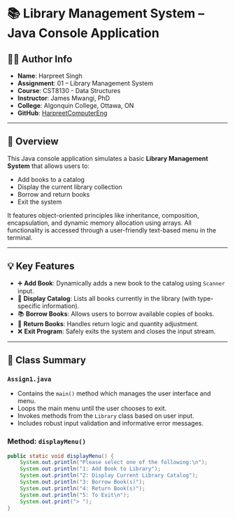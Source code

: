 # 📚 Library Management System – Java Console Application

## 👨‍💻 Author Info

- **Name**: Harpreet Singh  
- **Assignment**: 01 – Library Management System  
- **Course**: CST8130 - Data Structures  
- **Instructor**: James Mwangi, PhD  
- **College**: Algonquin College, Ottawa, ON  
- **GitHub**: [HarpreetComputerEng](https://github.com/HarpreetComputerEng)

---

## 📌 Overview

This Java console application simulates a basic **Library Management System** that allows users to:

- Add books to a catalog
- Display the current library collection
- Borrow and return books
- Exit the system

It features object-oriented principles like inheritance, composition, encapsulation, and dynamic memory allocation using arrays. All functionality is accessed through a user-friendly text-based menu in the terminal.

---

## 💡 Key Features

- ➕ **Add Book**: Dynamically adds a new book to the catalog using `Scanner` input.
- 📄 **Display Catalog**: Lists all books currently in the library (with type-specific information).
- 📚 **Borrow Books**: Allows users to borrow available copies of books.
- 🔁 **Return Books**: Handles return logic and quantity adjustment.
- ❌ **Exit Program**: Safely exits the system and closes the input stream.

---

## 🧩 Class Summary

### `Assign1.java`

- Contains the `main()` method which manages the user interface and menu.
- Loops the main menu until the user chooses to exit.
- Invokes methods from the `Library` class based on user input.
- Includes robust input validation and informative error messages.

### Method: `displayMenu()`

```java
public static void displayMenu() {
    System.out.println("Please select one of the following:\n");
    System.out.println("1: Add Book to Library");
    System.out.println("2: Display Current Library Catalog");
    System.out.println("3: Borrow Book(s)");
    System.out.println("4: Return Book(s)");
    System.out.println("5: To Exit\n");
    System.out.print("> ");
}
